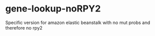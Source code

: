 gene-lookup-noRPY2
==================

Specific version for amazon elastic beanstalk with no mut probs and therefore no rpy2
